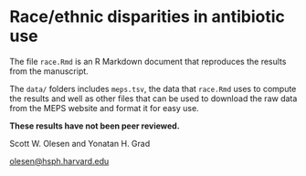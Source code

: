 # Race/ethnic disparities in antibiotic use

The file `race.Rmd` is an R Markdown document that reproduces the results from
the manuscript.

The `data/` folders includes `meps.tsv`, the data that `race.Rmd` uses to
compute the results and well as other files that can be used to download the
raw data from the MEPS website and format it for easy use.

**These results have not been peer reviewed.**

Scott W. Olesen and Yonatan H. Grad

<olesen@hsph.harvard.edu>
